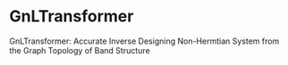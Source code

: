 # GnLTransformer
GnLTransformer: Accurate Inverse Designing Non-Hermtian System from the Graph Topology of Band Structure
